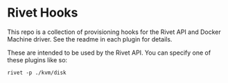 # Rivet Hooks
This repo is a collection of provisioning hooks for the Rivet API and Docker
Machine driver.  See the readme in each plugin for details.

These are intended to be used by the Rivet API.  You can specify one of these
plugins like so:

`rivet -p ./kvm/disk`
